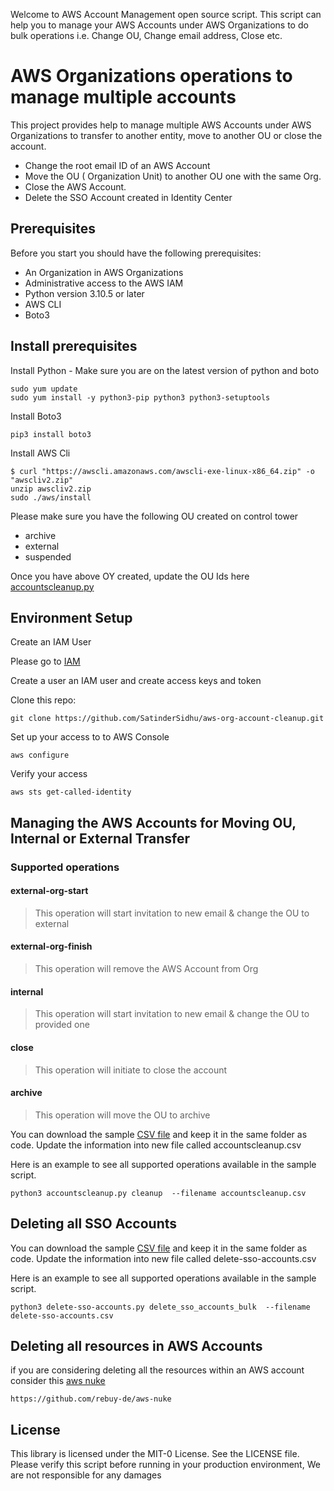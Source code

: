 Welcome to AWS Account Management open source script. This script can help you to manage your AWS Accounts under AWS Organizations to do bulk operations i.e. Change OU, Change email address, Close etc. 

# AWS Organizations operations to manage multiple accounts 
This project provides help to manage multiple AWS Accounts under AWS Organizations to transfer to another entity, move to another OU or close the account. 
*  Change the root email ID of an AWS Account 
*  Move the OU ( Organization Unit) to another OU one with the same Org.
*  Close the AWS Account. 
*  Delete the SSO Account created in Identity Center


## Prerequisites

Before you start you should have the following prerequisites:
  * An Organization in AWS Organizations
  * Administrative access to the AWS IAM 
  * Python version 3.10.5 or later
  * AWS CLI
  * Boto3


## Install prerequisites

Install Python - Make sure you are on the latest version of python and boto
```
sudo yum update
sudo yum install -y python3-pip python3 python3-setuptools
```
Install Boto3
```
pip3 install boto3
```
Install AWS Cli
```
$ curl "https://awscli.amazonaws.com/awscli-exe-linux-x86_64.zip" -o "awscliv2.zip"
unzip awscliv2.zip
sudo ./aws/install
```
Please make sure you have the following OU created on control tower
* archive
* external
* suspended

Once you have above OY created, update the OU Ids here [accountscleanup.py](/https://github.com/SatinderSidhu/aws-org-account-cleanup/blob/main/accountscleanup.py#L17)


## Environment Setup

Create an IAM User

Please go to [IAM](https://us-east-1.console.aws.amazon.com/iam)

Create a user an IAM user and create access keys and token 

Clone this repo:
```
git clone https://github.com/SatinderSidhu/aws-org-account-cleanup.git
```
Set up your access to to AWS Console
```
aws configure
```
Verify your access
```
aws sts get-called-identity
```


## Managing the AWS Accounts for Moving OU, Internal or External Transfer

### Supported operations
#### external-org-start
> This operation will start invitation to new email & change the OU to external 
#### external-org-finish
> This operation will remove the AWS Account from Org
#### internal
> This operation will start invitation to new email & change the OU to provided one
#### close
> This operation will initiate to close the account
#### archive
> This operation will move the OU to archive



You can download the sample [CSV file](/accountscleanup-sample.csv) and keep it in the same folder as code. Update the information into new file called accountscleanup.csv


Here is an example to see all supported operations available in the sample script.

```
python3 accountscleanup.py cleanup  --filename accountscleanup.csv
```


## Deleting all SSO Accounts 

You can download the sample [CSV file](/delete-sso-accounts-sample.csv) and keep it in the same folder as code. Update the information into new file called delete-sso-accounts.csv


Here is an example to see all supported operations available in the sample script.

```
python3 delete-sso-accounts.py delete_sso_accounts_bulk  --filename delete-sso-accounts.csv
```

## Deleting all resources in AWS Accounts

if you are considering deleting all the resources within an AWS account consider this [aws nuke](https://github.com/rebuy-de/aws-nuke)
```
https://github.com/rebuy-de/aws-nuke
```

## License

This library is licensed under the MIT-0 License. See the LICENSE file. Please verify this script before running in your production environment, We are not responsible for any damages

